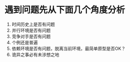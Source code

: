 # 遇到问题先从下面几个角度分析
1. 时间历史上是否有问题
2. 并行环境是否有问题
3. 竞争对手是否有问题
4. 个例还是普遍
5. 依赖环境是否有问题，脱离当前环境，最简单原型是否OK？
6. 诡异之事必有未涉想之地
